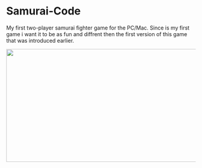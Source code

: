 # Samurai-Code
My first two-player samurai fighter game for the PC/Mac. Since is my first game i want it to be as fun and diffrent then the first version of this game that was introduced earlier.  

<img src="https://media.giphy.com/media/QySLsQjYxeXlu/giphy.gif" width="600" height="300"/>
